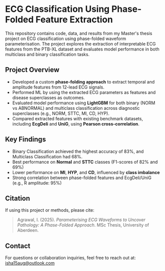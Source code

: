 # ECG Classification Using Phase-Folded Feature Extraction

This repository contains code, data, and results from my Master's thesis project on ECG classification using phase-folded waveform parameterisation. The project explores the extraction of interpretable ECG features from the PTB-XL dataset and evaluates model performance in both multiclass and binary classification tasks.

## Project Overview
- Developed a custom **phase-folding approach** to extract temporal and amplitude features from 12-lead ECG signals.
- Performed ML by using the extracted ECG parameters as features and disease superclasses as outcomes. 
- Evaluated model performance using **LightGBM** for both binary (NORM vs ABNORMAL) and multiclass classification across diagnostic superclasses (e.g., NORM, STTC, MI, CD, HYP).
- Compared extracted features with existing benchmark datasets, including **EcgDeli** and **UniG**, using **Pearson cross-correlation**.

## Key Findings
- Binary Classification achieved the highest accuracy of 83%, and Multiclass Classification had 68%.
- Best performance on **Normal** and **STTC** classes (F1-scores of 82% and 69%)
- Lower performance on **MI**, **HYP**, and **CD**, influenced by **class imbalance**
- Strong correlation between phase-folded features and EcgDeli/UniG (e.g., R amplitude: 95%)

## Citation
If using this project or methods, please cite:
> Agrawal, I. (2025). *Parameterising ECG Waveforms to Uncover Pathology: A Phase-Folded Approach*. MSc Thesis, University of Aberdeen.

## Contact
For questions or collaboration inquiries, feel free to reach out at: isha15aug@outlook.com
